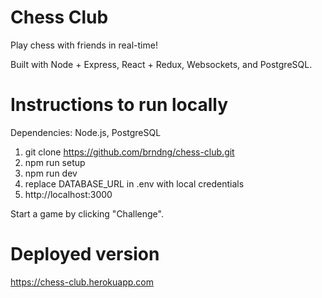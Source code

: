 # Chess Club

Play chess with friends in real-time!

Built with Node + Express, React + Redux, Websockets, and PostgreSQL.

# Instructions to run locally

Dependencies: Node.js, PostgreSQL

1. git clone https://github.com/brndng/chess-club.git
2. npm run setup
3. npm run dev
4. replace DATABASE_URL in .env with local credentials
5. http://localhost:3000

Start a game by clicking "Challenge".

# Deployed version

https://chess-club.herokuapp.com
